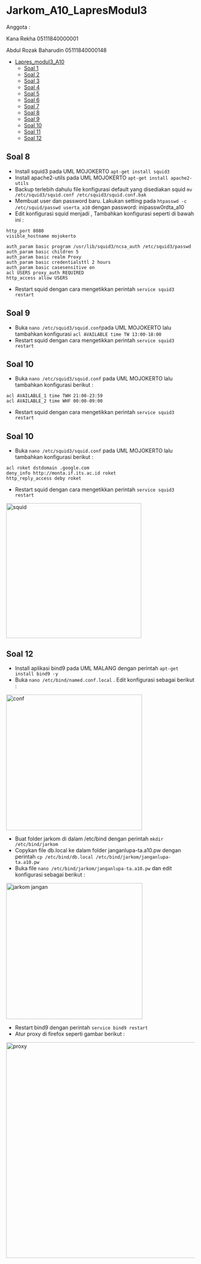 # Jarkom_A10_LapresModul3

Anggota :

Kana Rekha 05111840000001

Abdul Rozak Baharudin 05111840000148	

- [Lapres_modul3_A10](#lapres_modul3_A10)
	- [Soal 1](#soal-2)
	- [Soal 2](#soal-2)
	- [Soal 3](#soal-3)
	- [Soal 4](#soal-4)
	- [Soal 5](#soal-5)
	- [Soal 6](#soal-6)
	- [Soal 7](#soal-7)
	- [Soal 8](#soal-8)
	- [Soal 9](#soal-9)
	- [Soal 10](#soal-10)
 	- [Soal 11](#soal-11)
	- [Soal 12](#soal-12)
	
## Soal 8
* Install squid3 pada UML MOJOKERTO ```apt-get install squid3```
* Install apache2-utils pada UML MOJOKERTO ```apt-get install apache2-utils```
* Backup terlebih dahulu file konfigurasi default yang disediakan squid ```mv /etc/squid3/squid.conf /etc/squid3/squid.conf.bak```
* Membuat user dan password baru. Lakukan setting pada ```htpasswd -c /etc/squid/passwd userta_a10``` dengan password: inipassw0rdta_a10
* Edit konfigurasi squid menjadi , Tambahkan konfigurasi seperti di bawah ini :

```
http_port 8080
visible_hostname mojokerto

auth_param basic program /usr/lib/squid3/ncsa_auth /etc/squid3/passwd
auth_param basic children 5
auth_param basic realm Proxy
auth_param basic credentialsttl 2 hours
auth_param basic casesensitive on
acl USERS proxy_auth REQUIRED
http_access allow USERS
```
* Restart squid dengan cara mengetikkan perintah ```service squid3 restart```
## Soal 9
* Buka ```nano /etc/squid3/squid.conf```pada UML MOJOKERTO lalu tambahkan konfigurasi ```acl AVAILABLE time TW 13:00-18:00```
* Restart squid dengan cara mengetikkan perintah ```service squid3 restart```

## Soal 10
* Buka ```nano /etc/squid3/squid.conf``` pada UML MOJOKERTO lalu tambahkan konfigurasi berikut :
```
acl AVAILABLE_1 time TWH 21:00-23:59
acl AVAILABLE_2 time WHF 00:00-09:00
```
* Restart squid dengan cara mengetikkan perintah ```service squid3 restart```

## Soal 10
* Buka ```nano /etc/squid3/squid.conf``` pada UML MOJOKERTO lalu tambahkan konfigurasi berikut :
```
acl roket dstdomain .google.com
deny_info http://monta.if.its.ac.id roket
http_reply_access deby roket
```
* Restart squid dengan cara mengetikkan perintah ```service squid3 restart```

<img width="361" alt="squid" src="https://user-images.githubusercontent.com/57948206/100496896-6f733080-318a-11eb-9b62-b58247be71f5.PNG">

## Soal 12
* Install aplikasi bind9 pada UML MALANG dengan perintah ```apt-get install bind9 -y```
* Buka ```nano /etc/bind/named.conf.local``` . Edit konfigurasi sebagai berikut :

<img width="363" alt="conf" src="https://user-images.githubusercontent.com/57948206/100496892-6d10d680-318a-11eb-98e0-af766be93bfc.PNG">

* Buat folder jarkom di dalam /etc/bind dengan perintah ```mkdir /etc/bind/jarkom```
* Copykan file db.local ke dalam folder janganlupa-ta.a10.pw dengan perintah ```cp /etc/bind/db.local /etc/bind/jarkom/janganlupa-ta.a10.pw```
* Buka file ```nano /etc/bind/jarkom/janganlupa-ta.a10.pw``` dan edit konfigurasi sebagai berikut :

<img width="364" alt="jarkom jangan" src="https://user-images.githubusercontent.com/57948206/100496894-6e420380-318a-11eb-9138-1891fda1ee64.PNG">
 
 * Restart bind9 dengan perintah ```service bind9 restart```
 * Atur proxy di firefox seperti gambar berikut :
 
 <img width="577" alt="proxy" src="https://user-images.githubusercontent.com/57948206/100496895-6eda9a00-318a-11eb-82ab-c13008cab951.PNG">
 
 
 
 
 
 
 
